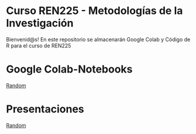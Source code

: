 # Curso REN225 - Metodologías de la Investigación
Bienvenid@s! 
En este repositorio se almacenarán Google Colab y Código de R para el curso de REN225

# Google Colab-Notebooks
[Random](https://github.com/Saryace/material-REN225/blob/main/random_ren225.ipynb)

# Presentaciones
[Random]()
